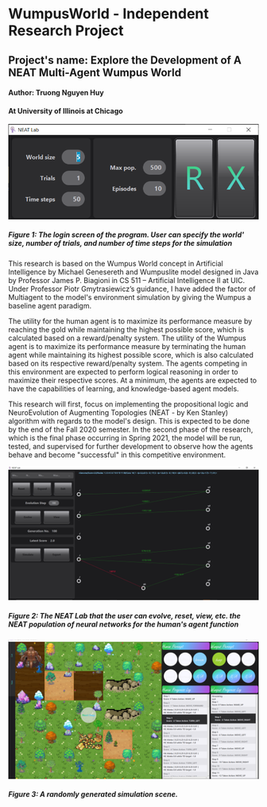 # WumpusWorld - Independent Research Project
## Project's name: Explore the Development of A NEAT Multi-Agent Wumpus World
#### Author: Truong Nguyen Huy
#### At University of Illinois at Chicago

![Login screen](src/main/resources/images/loginUI.PNG)

##### Figure 1: The login screen of the program. User can specify the world' size, number of trials, and number of time steps for the simulation

This research is based on the Wumpus World concept in Artificial Intelligence by Michael Genesereth and Wumpuslite model designed in Java by Professor James P. Biagioni in CS 511 – Artificial Intelligence II at UIC. Under Professor Piotr Gmytrasiewicz’s guidance, I have added the factor of Multiagent to the model's environment simulation by giving the Wumpus a baseline agent paradigm.

The utility for the human agent is to maximize its performance measure by reaching the gold while maintaining the highest possible score, which is calculated based on a reward/penalty system. The utility of the Wumpus agent is to maximize its performance measure by terminating the human agent while maintaining its highest possible score, which is also calculated based on its respective reward/penalty system. The agents competing in this environment are expected to perform logical reasoning in order to maximize their respective scores. At a minimum, the agents are expected to have the capabilities of learning, and knowledge-based agent models.

This research will first, focus on implementing the propositional logic and NeuroEvolution of Augmenting Topologies (NEAT - by Ken Stanley) algorithm with regards to the model's design. This is expected to be done by the end of the Fall 2020 semester. In the second phase of the research, which is the final phase occurring in Spring 2021, the model will be run, tested, and supervised for further development to observe how the agents behave and become "successful" in this competitive environment.

![NEAT Lab scene](src/main/resources/images/labUI.png)

##### Figure 2: The NEAT Lab that the user can evolve, reset, view, etc. the NEAT population of neural networks for the human's agent function

![Simulation scene](src/main/resources/images/simUI.png)

##### Figure 3: A randomly generated simulation scene.
